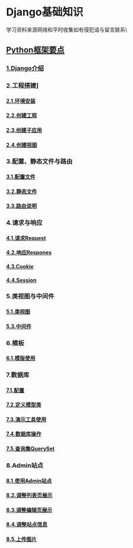 # Django基础知识
学习资料来源网络和平时收集如有侵犯请与留言联系\
## [Python框架要点](doc/PythonWeb框架要点/PythonWeb框架要点.md)
### [1.Django介绍](doc/PythonWeb框架要点/1.Django介绍.md)

### 2.工程搭建]
#### [2.1.环境安装](doc/工程搭建/1.环境安装.md)
#### [2.2.创建工程](doc/工程搭建/2.创建工程.md)
#### [2.3.创建子应用](doc/工程搭建/3.创建子应用.md)
#### [2.4.创建视图](doc/工程搭建/4.创建视图)

### 3.配置、静态文件与路由
#### [3.1.配置文件](doc/3.配置、静态文件与路由/1.配置文件.md)
#### [3.2.静态文件](doc/3.配置、静态文件与路由/2.静态文件.md)
#### [3.3.路由说明](doc/3.配置、静态文件与路由/3.路由说明.md)

### 4.请求与响应
#### [4.1.请求Request](doc/4.请求与响应/1.请求Request.md)
#### [4.2.响应Respones](doc/4.请求与响应/2.响应Respones.md)
#### [4.3.Cookie](doc/4.请求与响应/3.Cookie.md)
#### [4.4.Session](doc/4.请求与响应/4.Session.md)

### 5.类视图与中间件
#### [5.1.类视图](doc/5.类视图与中间件/1.类视图.md)
#### [5.3.中间件](doc/5.类视图与中间件/2.中间件.md)

### 6.模板
#### [6.1.模版使用](doc/6.模板/1.模版使用.md)

### 7.数据库
#### [7.1.配置](doc/7.数据库/1.配置.md)
#### [7.2.定义模型类](doc/7.数据库/2.定义模型类.md)
#### [7.3.演示工具使用](doc/7.数据库/3.演示工具使用.md)
#### [7.4.数据库操作](doc/7.数据库/4.数据库操作.md)
#### [7.5.查询集QuerySet](doc/7.数据库/5.查询集QuerySet.md)

### 8.Admin站点
#### [8.1.使用Admin站点](doc/8.Admin站点/1.使用Admin站点.md)
#### [8.2.调整列表页展示](doc/8.Admin站点/2.调整列表页展示.md)
#### [8.3.调整编辑页展示](doc/8.Admin站点/1】3.调整编辑页展示.md)
#### [8.4.调整站点信息](doc/8.Admin站点/4.调整站点信息.md)
#### [8.5.上传图片](doc/8.Admin站点/5.上传图片.md)
